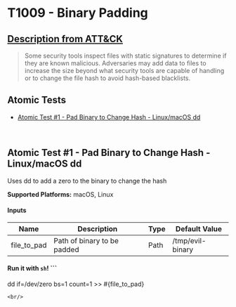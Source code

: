 # T1009 - Binary Padding
## [Description from ATT&CK](https://attack.mitre.org/wiki/Technique/T1009)
<blockquote>Some security tools inspect files with static signatures to determine if they are known malicious. Adversaries may add data to files to increase the size beyond what security tools are capable of handling or to change the file hash to avoid hash-based blacklists.</blockquote>

## Atomic Tests

- [Atomic Test #1 - Pad Binary to Change Hash - Linux/macOS dd](#atomic-test-1---pad-binary-to-change-hash---linuxmacos-dd)


<br/>

## Atomic Test #1 - Pad Binary to Change Hash - Linux/macOS dd
Uses dd to add a zero to the binary to change the hash

**Supported Platforms:** macOS, Linux


#### Inputs
| Name | Description | Type | Default Value | 
|------|-------------|------|---------------|
| file_to_pad | Path of binary to be padded | Path | /tmp/evil-binary|

#### Run it with `sh`! ```
dd if=/dev/zero bs=1 count=1 >> #{file_to_pad}
```
<br/>
